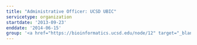 ```yaml
---
title: "Administrative Officer: UCSD UBIC"
servicetype: organization
startdate: '2013-09-23'
enddate: '2014-06-15'
group: '<a href="https://bioinformatics.ucsd.edu/node/12" target="_blank">Undergraduate Bioinformatics Club (UBIC)</a>, UC San Diego'
---
```

